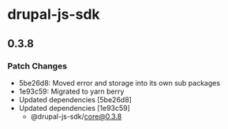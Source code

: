 # drupal-js-sdk

## 0.3.8

### Patch Changes

- 5be26d8: Moved error and storage into its own sub packages
- 1e93c59: Migrated to yarn berry
- Updated dependencies [5be26d8]
- Updated dependencies [1e93c59]
  - @drupal-js-sdk/core@0.3.8
